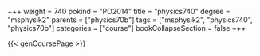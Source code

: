 +++
weight = 740
pokind = "PO2014"
title = "physics740"
degree = "msphysik2"
parents = ["physics70b"]
tags = ["msphysik2", "physics740", "physics70b"]
categories = ["course"]
bookCollapseSection = false
+++

{{< genCoursePage >}}
